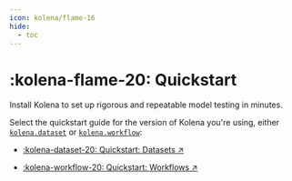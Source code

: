 ```yaml
---
icon: kolena/flame-16
hide:
  - toc
---
```


# :kolena-flame-20: Quickstart

Install Kolena to set up rigorous and repeatable model testing in minutes.

Select the quickstart guide for the version of Kolena you're using, either
[`kolena.dataset`](reference/dataset/index/md) or [`kolena.workflow`](reference/workflow/index.md):

<div class="grid cards" markdown>

- [:kolena-dataset-20: Quickstart: Datasets ↗](quickstart-dataset.md)

- [:kolena-workflow-20: Quickstart: Workflows ↗](quickstart-workflow.md)

</div>
